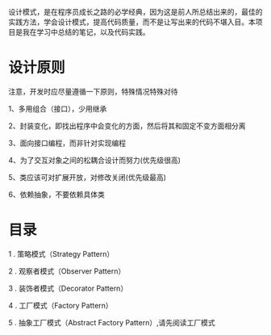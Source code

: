 设计模式，是在程序员成长之路的必学经典，因为这是前人所总结出来的，最佳的实践方法，学会设计模式，提高代码质量，而不是让写出来的代码不堪入目。本项目是我在学习中总结的笔记，以及代码实践。

# 设计原则

注意，开发时应尽量遵循一下原则，特殊情况特殊对待

1、多用组合（接口），少用继承

2、封装变化，即找出程序中会变化的方面，然后将其和固定不变方面相分离

3、面向接口编程，而非针对实现编程

4、为了交互对象之间的松耦合设计而努力(优先级很高)

5、类应该可对扩展开放，对修改关闭(优先级最高)

6、依赖抽象，不要依赖具体类

# 目录

1 . 策略模式（Strategy Pattern） 

2 . 观察者模式（Observer Pattern）

3 . 装饰者模式（Decorator Pattern）

4 . 工厂模式（Factory Pattern）

5 . 抽象工厂模式（Abstract Factory Pattern）,请先阅读工厂模式